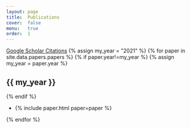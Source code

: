 ```yaml
---
layout: page
title:  Publications
cover:  false
menu:   true
order:  1
---
```

[Google Scholar Citations](https://scholar.google.com/citations?user=fXsHJXkAAAAJ)
{% assign my_year = "2021" %} 
{% for paper in site.data.papers.papers %}
 {% if paper.year!=my_year %}
 {% assign my_year = paper.year %}
 <h2>{{ my_year }}</h2>
 {% endif %}
 <ul> 
  <li>{% include paper.html paper=paper %}</li>
 </ul>
{% endfor %}
 

